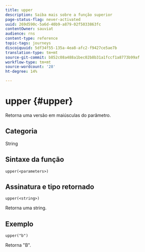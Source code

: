 ```yaml
---
title: upper
description: Saiba mais sobre a função superior
page-status-flag: never-activated
uuid: 269d590c-5a6d-40b9-a879-02f5033863fc
contentOwner: sauviat
audience: rns
content-type: reference
topic-tags: journeys
discoiquuid: 5df34f55-135a-4ea8-afc2-f9427ce5ae7b
translation-type: tm+mt
source-git-commit: b852c08a488a1bec02b8b31a1fccf1a8773b99af
workflow-type: tm+mt
source-wordcount: '28'
ht-degree: 14%

---
```



# upper {#upper}

Retorna uma versão em maiúsculas do parâmetro.

## Categoria

String

## Sintaxe da função

`upper(<parameters>)`

## Assinatura e tipo retornado

`upper(<string>)`

Retorna uma string.

## Exemplo

`upper("b")`

Retorna &quot;B&quot;.
